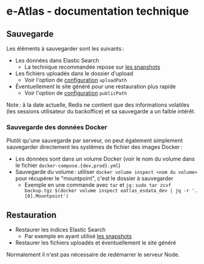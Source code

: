 # e-Atlas ‑ documentation technique

## Sauvegarde

Les éléments à sauvegarder sont les suivants :

- Les données dans Elastic Search
  - La technique recommandée repose sur [les snapshots](https://www.elastic.co/guide/en/elasticsearch/guide/current/backing-up-your-cluster.html)
- Les fichiers uploadés dans le dossier d'upload
  - Voir l'option de [configuration](./Configuration.md#configuration) `uploadPath`
- Éventuellement le site généré pour une restauration plus rapide
  - Voir l'option de [configuration](./Configuration.md#configuration) `publicPath`

Note : à la date actuelle, Redis ne contient que des informations volatiles (les sessions utilisateur du backoffice) et sa sauvegarde a un faible intérêt.

### Sauvegarde des données Docker

Plutôt qu'une sauvegarde par serveur, on peut également simplement sauvegarder directement les systèmes de fichier des images Docker :

- Les données sont dans un volume Docker (voir le nom du volume dans le fichier `docker-compose.{dev,prod}.yml`)
- Sauvegarde du volume : utiliser `docker volume inspect <nom du volume>` pour récupérer le "mountpoint", c'est le dossier à sauvegarder
  - Exemple en une commande avec `tar` et `jq` : `sudo tar zcvf backup.tgz $(docker volume inspect eatlas_esdata_dev | jq -r '.[0].Mountpoint')`

## Restauration

- Restaurer les indices Elastic Search
  - Par exemple en ayant utilisé [les snapshots](https://www.elastic.co/guide/en/elasticsearch/reference/current/modules-snapshots.html)
- Restaurer les fichiers uploadés et éventuellement le site généré

Normalement il n'est pas nécessaire de redémarrer le serveur Node.

